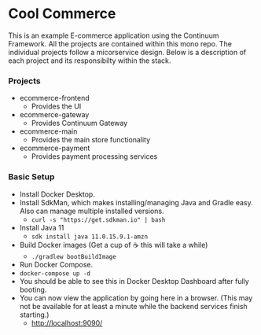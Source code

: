 # Cool Commerce
This is an example E-commerce application using the Continuum Framework. All the projects are contained within this mono repo. The individual projects follow a micorservice design. Below is a description of each project and its responsibilty within the stack.

### Projects
* ecommerce-frontend
  * Provides the UI
* ecommerce-gateway
  * Provides Continuum Gateway
* ecommerce-main
  * Provides the main store functionality
* ecommerce-payment
  * Provides payment processing services


### Basic Setup
* Install Docker Desktop.
* Install SdkMan, which makes installing/managing Java and Gradle easy.  Also can manage multiple installed versions.
  * `curl -s "https://get.sdkman.io" | bash`
* Install Java 11
  * `sdk install java 11.0.15.9.1-amzn`
* Build Docker images (Get a cup of :coffee: this will take a while)
  * `./gradlew bootBuildImage`
* Run Docker Compose.
 * `docker-compose up -d`
 * You should be able to see this in Docker Desktop Dashboard after fully booting.
* You can now view the application by going here in a browser. (This may not be available for at least a minute while the backend services finish starting.)
  * [http://localhost:9090/](http://localhost:9090/)
